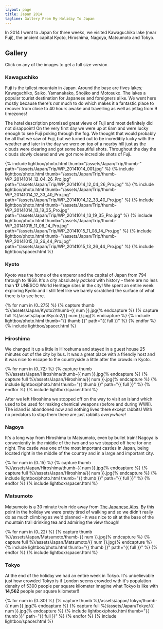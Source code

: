 ```yaml
---
layout: page
title: Japan 2014
tagline: Gallery From My Holiday To Japan
---
```


In 2014 I went to Japan for three weeks, we visited Kawaguchiko lake (near Fuji), the ancient capital Kyoto, Hiroshima, Nagoya, Matsumoto and Tokyo.

## Gallery

Click on any of the images to get a full size version.

### Kawaguchiko

Fuji is the tallest mountain in Japan. Around the base are fives lakes; Kawaguchiko, Saiko, Yamanakako, Shojiko and Motosuko. The lakes a popular tourist destination for Japanese and foreigners alike. We went here mostly because there's *not* much to do which makes it a fantastic place to recover from close to 40 hours awake and travelling as well as jetlag from 9 timezones!

The hotel description promised great views of Fuji and most definitely did not disappoint! On the very first day we were up at 6am and were lucky enough to see Fuji poking through the fog. We thought that would probably be all that we saw of Fuji, but we turned out to be incredibly lucky with the weather and later in the day we were on top of a nearby hill just as the clouds were clearing and got some beautiful shots. Throughout the day the clouds slowly cleared and we got more incredible shots of Fuji.

{% include lightbox/photo.html thumb="/assets/Japan/Trip/thumb-" path="/assets/Japan/Trip/WP_20141014_001.jpg" %}
{% include lightbox/photo.html thumb="/assets/Japan/Trip/thumb-WP_20141014_12_04_26_Pro.jpg" path="/assets/Japan/Trip/WP_20141014_12_04_26_Pro.jpg" %}
{% include lightbox/photo.html thumb="/assets/Japan/Trip/thumb-WP_20141014_12_33_40_Pro.jpg" path="/assets/Japan/Trip/WP_20141014_12_33_40_Pro.jpg" %}
{% include lightbox/photo.html thumb="/assets/Japan/Trip/thumb-WP_20141014_13_19_35_Pro.jpg" path="/assets/Japan/Trip/WP_20141014_13_19_35_Pro.jpg" %}
{% include lightbox/photo.html thumb="/assets/Japan/Trip/thumb-WP_20141015_11_08_14_Pro.jpg" path="/assets/Japan/Trip/WP_20141015_11_08_14_Pro.jpg" %}
{% include lightbox/photo.html thumb="/assets/Japan/Trip/thumb-WP_20141015_13_26_44_Pro.jpg" path="/assets/Japan/Trip/WP_20141015_13_26_44_Pro.jpg" %}
{% include lightbox/spacer.html %}

### Kyoto

Kyoto was the home of the emperor and the capital of Japan from 794 through to 1868. It's a city absolutely *packed* with history - there are no less than **17** UNESCO World Heritage sites in the city! We spent an entire week exploring Kyoto and I still feel like we barely scratched the surface of what there is to see here.

{% for num in (0..275) %}
    {% capture thumb %}/assets/Japan/Kyoto2/thumb-{{ num }}.jpg{% endcapture %}
    {% capture full %}/assets/Japan/Kyoto2/{{ num }}.jpg{% endcapture %}
    {% include lightbox/photo.html thumb="{{ thumb }}" path="{{ full }}" %}
{% endfor %}
{% include lightbox/spacer.html %}

### Hiroshima

We changed it up a little in Hiroshuma and stayed in a guest house 25 minutes out of the city by bus. It was a great place with a friendly host and it was nice to escape to the countryside a little after the crowds in Kyoto.

{% for num in (0..72) %}
    {% capture thumb %}/assets/Japan/Hiroshima/thumb-{{ num }}.jpg{% endcapture %}
    {% capture full %}/assets/Japan/Hiroshima/{{ num }}.jpg{% endcapture %}
    {% include lightbox/photo.html thumb="{{ thumb }}" path="{{ full }}" %}
{% endfor %}
{% include lightbox/spacer.html %}

After we left Hiroshima we stopped off on the way to visit an island which used to be used for making chemical weapons (before and during WWII). The island is abandoned now and nothing lives there except rabbits! With no predators to stop them there are just rabbits *everywhere*!

### Nagoya

It's a long way from Hiroshima to Matsumoto, even by bullet train! Nagoya is conveniently in the middle of the two and so we stopped off here for one night. The castle was one of the most important castles in Japan, being located right in the middle of the country and in a large and important city.

{% for num in (0..15) %}
    {% capture thumb %}/assets/Japan/Hiroshima/thumb-{{ num }}.jpg{% endcapture %}
    {% capture full %}/assets/Japan/Hiroshima/{{ num }}.jpg{% endcapture %}
    {% include lightbox/photo.html thumb="{{ thumb }}" path="{{ full }}" %}
{% endfor %}
{% include lightbox/spacer.html %}

### Matsumoto

Matsumoto is a 30 minute train ride away from [The Japanese Alps](https://encrypted.google.com/maps/place/Japanese+Alps/data=!4m2!3m1!1s0x600291b57e334125:0xc184cab8126f1041!5m1!1e4?sa=X&ei=QZCEVML3GMjzUoiUhNgP&ved=0CB0Q8gEwAA). By this point in the holiday we were pretty tired of walking and so we didn't really do as much climbing as we'd planned - it was nice to sit at the base of the mountain trail drinking tea and admiring the view though!

{% for num in (0..22) %}
    {% capture thumb %}/assets/Japan/Matsumoto/thumb-{{ num }}.jpg{% endcapture %}
    {% capture full %}/assets/Japan/Matsumoto/{{ num }}.jpg{% endcapture %}
    {% include lightbox/photo.html thumb="{{ thumb }}" path="{{ full }}" %}
{% endfor %}
{% include lightbox/spacer.html %}

### Tokyo

At the end of the holiday we had an entire week in Tokyo. It's unbelievable just how crowded Tokyo is if London seems crowded with it's population density of 5300 people per square kilometer imagine what Tokyo is like with **14,562** people per square kilometer!!

{% for num in (0..80) %}
    {% capture thumb %}/assets/Japan/Tokyo/thumb-{{ num }}.jpg{% endcapture %}
    {% capture full %}/assets/Japan/Tokyo/{{ num }}.jpg{% endcapture %}
    {% include lightbox/photo.html thumb="{{ thumb }}" path="{{ full }}" %}
{% endfor %}
{% include lightbox/spacer.html %}